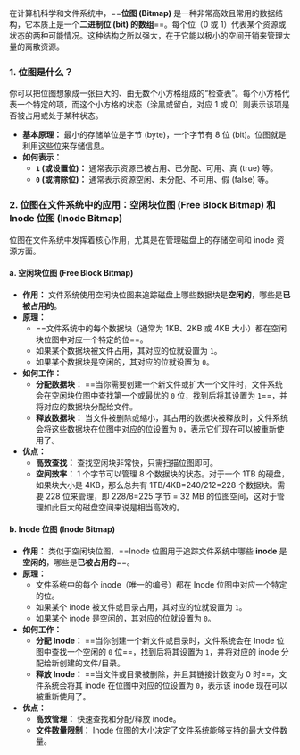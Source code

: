在计算机科学和文件系统中，==**位图 (Bitmap)** 是一种非常高效且常用的数据结构，它本质上是一个**二进制位 (bit) 的数组**==。每个位（0 或 1）代表某个资源或状态的两种可能情况。这种结构之所以强大，在于它能以极小的空间开销来管理大量的离散资源。

### 1. 位图是什么？

你可以把位图想象成一张巨大的、由无数个小方格组成的“检查表”。每个小方格代表一个特定的项，而这个小方格的状态（涂黑或留白，对应 1 或 0）则表示该项是否被占用或处于某种状态。

- **基本原理：** 最小的存储单位是字节 (byte)，一个字节有 8 位 (bit)。位图就是利用这些位来存储信息。
- **如何表示：**
    - **`1` (或设置位)：** 通常表示资源已被占用、已分配、可用、真 (true) 等。
    - **`0` (或清除位)：** 通常表示资源空闲、未分配、不可用、假 (false) 等。

### 2. 位图在文件系统中的应用：空闲块位图 (Free Block Bitmap) 和 Inode 位图 (Inode Bitmap)

位图在文件系统中发挥着核心作用，尤其是在管理磁盘上的存储空间和 inode 资源方面。

#### a. 空闲块位图 (Free Block Bitmap)

- **作用：** 文件系统使用空闲块位图来追踪磁盘上哪些数据块是**空闲的**，哪些是**已被占用的**。
- **原理：**
    - ==文件系统中的每个数据块（通常为 1KB、2KB 或 4KB 大小）都在空闲块位图中对应一个特定的位==。
    - 如果某个数据块被文件占用，其对应的位就设置为 `1`。
    - 如果某个数据块是空闲的，其对应的位就设置为 `0`。
- **如何工作：**
    - **分配数据块：** ==当你需要创建一个新文件或扩大一个文件时，文件系统会在空闲块位图中查找第一个或最优的 `0` 位，找到后将其设置为 `1`==，并将对应的数据块分配给文件。
    - **释放数据块：** 当文件被删除或缩小，其占用的数据块被释放时，文件系统会将这些数据块在位图中对应的位设置为 `0`，表示它们现在可以被重新使用了。
- **优点：**
    - **高效查找：** 查找空闲块非常快，只需扫描位图即可。
    - **空间效率：** 1 个字节可以管理 8 个数据块的状态。对于一个 1TB 的硬盘，如果块大小是 4KB，那么总共有 1TB/4KB=240/212=228 个数据块。需要 228 位来管理，即 228/8=225 字节 = 32 MB 的位图空间，这对于管理如此巨大的磁盘空间来说是相当高效的。

#### b. Inode 位图 (Inode Bitmap)

- **作用：** 类似于空闲块位图，==Inode 位图用于追踪文件系统中哪些 **inode** 是**空闲的**，哪些是**已被占用的**==。
- **原理：**
    - 文件系统中的每个 inode（唯一的编号）都在 Inode 位图中对应一个特定的位。
    - 如果某个 inode 被文件或目录占用，其对应的位就设置为 `1`。
    - 如果某个 inode 是空闲的，其对应的位就设置为 `0`。
- **如何工作：**
    - **分配 Inode：** ==当你创建一个新文件或目录时，文件系统会在 Inode 位图中查找一个空闲的 `0` 位==，找到后将其设置为 `1`，并将对应的 inode 分配给新创建的文件/目录。
    - **释放 Inode：** ==当文件或目录被删除，并且其链接计数变为 0 时==，文件系统会将其 inode 在位图中对应的位设置为 `0`，表示该 inode 现在可以被重新使用了。
- **优点：**
    - **高效管理：** 快速查找和分配/释放 inode。
    - **文件数量限制：** Inode 位图的大小决定了文件系统能够支持的最大文件数量。
